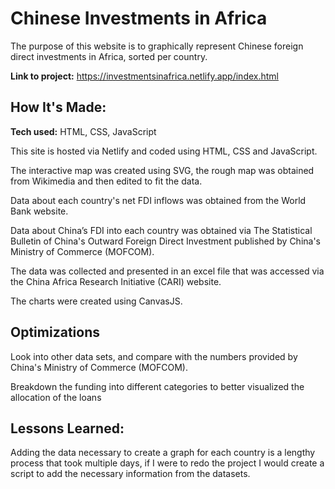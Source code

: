 # Chinese Investments in Africa 

The purpose of this website is to graphically represent Chinese foreign direct investments in Africa, sorted per country. 

**Link to project:** https://investmentsinafrica.netlify.app/index.html


## How It's Made:

**Tech used:** HTML, CSS, JavaScript

This site is hosted via Netlify and coded using HTML, CSS and JavaScript.

The interactive map was created using SVG, the rough map was obtained from Wikimedia and then edited to fit the data.

Data about each country's net FDI inflows was obtained from the World Bank website.

Data about China’s FDI into each country was obtained via The Statistical Bulletin of China's Outward Foreign Direct Investment published by China's Ministry of Commerce (MOFCOM). 

The data was collected and presented in an excel file that was accessed via the China Africa Research Initiative (CARI) website. 

The charts were created using CanvasJS.

## Optimizations

Look into other data sets, and compare with the numbers provided by China's Ministry of Commerce (MOFCOM). 

Breakdown the funding into different categories to better visualized the allocation of the loans 


## Lessons Learned:

Adding the data necessary to create a graph for each country is a lengthy process that took multiple days, if I were to redo the project I would create a script to add the necessary information from the datasets.



